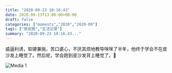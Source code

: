 ```yaml
---
title: "2020-09-23 10:16:43"
date: 2020-09-23T13:00:00+08:00
draft: false
categories: ["moments","2020","2020-09"]
tags: ["朋友圈","生活记录"]
summary: "2020-09-23 10:16:43..."
---
```


威逼利诱，软硬兼施，苦口婆心，不厌其烦地教导咪咪了半年，他终于学会不在皮沙发上睡觉了。然后呢，学会跑到皮沙发背上睡觉了。🥲

![Media 1](/Moments/photos/2020-09-23/202009231016430.jpg)

